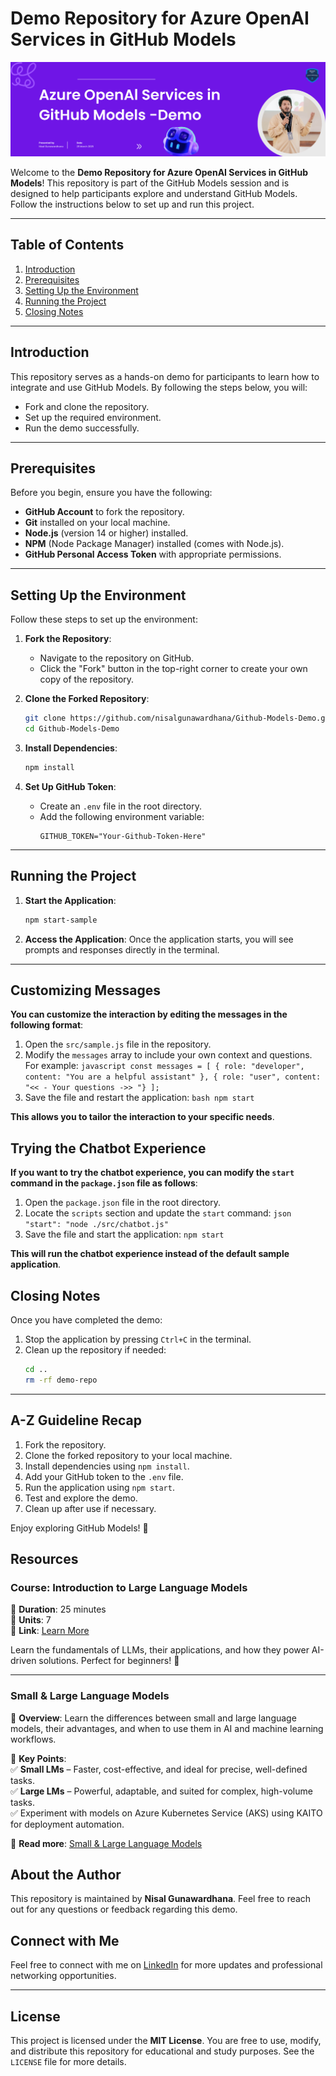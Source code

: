 # Demo Repository for Azure OpenAI Services in GitHub Models

![Session Banner](Demo/banner.png)

Welcome to the **Demo Repository for Azure OpenAI Services in GitHub Models**! This repository is part of the GitHub Models session and is designed to help participants explore and understand GitHub Models. Follow the instructions below to set up and run this project.

---

## Table of Contents
1. [Introduction](#introduction)
2. [Prerequisites](#prerequisites)
3. [Setting Up the Environment](#setting-up-the-environment)
4. [Running the Project](#running-the-project)
5. [Closing Notes](#closing-notes)

---

## Introduction

This repository serves as a hands-on demo for participants to learn how to integrate and use GitHub Models. By following the steps below, you will:
- Fork and clone the repository.
- Set up the required environment.
- Run the demo successfully.

---

## Prerequisites

Before you begin, ensure you have the following:
- **GitHub Account** to fork the repository.
- **Git** installed on your local machine.
- **Node.js** (version 14 or higher) installed.
- **NPM** (Node Package Manager) installed (comes with Node.js).
- **GitHub Personal Access Token** with appropriate permissions.

---

## Setting Up the Environment

Follow these steps to set up the environment:

1. **Fork the Repository**:
    - Navigate to the repository on GitHub.
    - Click the "Fork" button in the top-right corner to create your own copy of the repository.

2. **Clone the Forked Repository**:
    ```bash
    git clone https://github.com/nisalgunawardhana/Github-Models-Demo.git
    cd Github-Models-Demo
    ```

3. **Install Dependencies**:
    ```bash
    npm install
    ```

4. **Set Up GitHub Token**:
    - Create an `.env` file in the root directory.
    - Add the following environment variable:
      ```env
      GITHUB_TOKEN="Your-Github-Token-Here"
      ```

---

## Running the Project

1. **Start the Application**:
    ```bash
    npm start-sample
    ```

2. **Access the Application**:
    Once the application starts, you will see prompts and responses directly in the terminal.

    
---

## Customizing Messages

**You can customize the interaction by editing the messages in the following format**:

1. Open the `src/sample.js` file in the repository.
2. Modify the `messages` array to include your own context and questions. For example:
        ```javascript
        const messages = [
            { role: "developer", content: "You are a helpful assistant" },
            { role: "user", content: "<< - Your questions ->> "}
        ];
        ```
3. Save the file and restart the application:
        ```bash
        npm start
        ```

**This allows you to tailor the interaction to your specific needs**.

## Trying the Chatbot Experience

**If you want to try the chatbot experience, you can modify the `start` command in the `package.json` file as follows**:

1. Open the `package.json` file in the root directory.
2. Locate the `scripts` section and update the `start` command:
        ```json
        "start": "node ./src/chatbot.js"
        ```
3. Save the file and start the application:
        ```
        npm start
        ```

**This will run the chatbot experience instead of the default sample application**.


## Closing Notes

Once you have completed the demo:
1. Stop the application by pressing `Ctrl+C` in the terminal.
2. Clean up the repository if needed:
    ```bash
    cd ..
    rm -rf demo-repo
    ```

---

## A-Z Guideline Recap

1. Fork the repository.
2. Clone the forked repository to your local machine.
3. Install dependencies using `npm install`.
4. Add your GitHub token to the `.env` file.
5. Run the application using `npm start`.
6. Test and explore the demo.
7. Clean up after use if necessary.

Enjoy exploring GitHub Models! 🚀

## Resources

### Course: Introduction to Large Language Models
📌 **Duration**: 25 minutes  
📌 **Units**: 7  
📌 **Link**: [Learn More](https://shorturl.at/sTz0y)  

Learn the fundamentals of LLMs, their applications, and how they power AI-driven solutions. Perfect for beginners! 🚀

---

### Small & Large Language Models
📌 **Overview**: Learn the differences between small and large language models, their advantages, and when to use them in AI and machine learning workflows.  

📌 **Key Points**:  
✅ **Small LMs** – Faster, cost-effective, and ideal for precise, well-defined tasks.  
✅ **Large LMs** – Powerful, adaptable, and suited for complex, high-volume tasks.  
✅ Experiment with models on Azure Kubernetes Service (AKS) using KAITO for deployment automation.  

📌 **Read more**: [Small & Large Language Models](https://shorturl.at/FekqA)


## About the Author

This repository is maintained by **Nisal Gunawardhana**. Feel free to reach out for any questions or feedback regarding this demo.
## Connect with Me

Feel free to connect with me on [LinkedIn](https://www.linkedin.com/in/nisalgunawardhana/) for more updates and professional networking opportunities.

---

## License

This project is licensed under the **MIT License**. You are free to use, modify, and distribute this repository for educational and study purposes. See the `LICENSE` file for more details.


